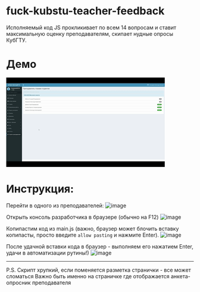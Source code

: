 # fuck-kubstu-teacher-feedback
Исполняемый код JS прокликивает по всем 14 вопросам и ставит максимальную оценку преподавателям, скипает нудные опросы КубГТУ.

# Демо
![Alt text](https://github.com/aleksandrclucle/fuck-kubstu-teacher-feedback/blob/main/demo.gif?raw=true)

# Инструкция:
Перейти в одного из преподавателей:
![image](https://github.com/user-attachments/assets/ae50cf2e-296e-4d57-a8a1-cab08ede0ada)

Открыть консоль разработчика в браузере (обычно на F12)
![image](https://github.com/user-attachments/assets/c38b113a-9c59-4f58-9f70-1908e8374ae9)

Копипастим код из main.js (важно, браузер может блочить вставку копипасты, просто введите `allow pasting` и нажмите Enter).
![image](https://github.com/user-attachments/assets/50b67065-153e-4f5c-8cf2-43d1fc81323d)

После удачной вставки кода в браузер - выполняем его нажатием Enter, удачи в автоматизации рутины!)
![image](https://github.com/user-attachments/assets/637b337c-79f2-4588-8f4f-006f11502465)

___

P.S. 
Скрипт хрупкий, если поменяется разметка странички - все может сломаться
Важно быть именно на страничке где отображается анкета-опросник преподавателя
